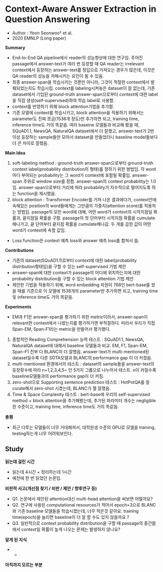 # Context-Aware Answer Extraction in Question Answering
- Author : Yeon Seonwoo† et al.
- 2020 EMNLP (Long paper)

**Summary**
- End-to-End QA pipeline에서 reader의 성능향상에 대한 연구임. 주어진 passage에서 answer-text가 여러 번 등장할 때 QA reader는 irrelevant context에서 등장하는 answer-text를 
정답으로 가져오는 경우가 많은데, 이것은 QA reader의 성능을 저해시키는 요인이 될 수 있음.
- 최종 answer-span을 학습시키는 것뿐만 아니라, 그것이 적절한 context에서 발췌되었는지도 학습시킴. context를 labeling시켜놓은 dataset이 잘 없는데, 기존 dataset에서 기입된 
ground-truth answer-span으로부터 context에 대한 label을 직접 생성(self-supervised)하여 학습 label로 사용함.
- context를 반영하기 위해 block attention기법을 추가함. 
- 기존 모델에 context를 학습시키고, block attention을 적용하기 위해서는 parameter도 진짜 쪼금(1538개 정도)만 추가하면 되고, training time, inference time도 거의 똑같음. 
여러 baseine 모델들과 비교해 봤을 때, SQuAD1.1, NewsQA, NaturalQA dataset에서 더 잘했고, answer-text가 2번 이상 등장하는 sample들만 모아서 dataset을 만들었더니 baseline model들보다
더 큰 차이로 잘했음.

**Main Idea**
1. soft-labeling method : ground-truth answer-span으로부터 ground-truth context label(probability distribution의 형태)를 정하기 위한 벙법임. 
각 word마다 부여되는 probability는 그 word가 context에 포함될 확률임. answer-span 주위로 window size를 정함. 
answer-span의 context probability는 1.0임. answer-span으로부터 거리에 따라 probability가 지수적으로 떨어지도록 하는 function을 제시했음.
2. block attention : Transformer Encoder를 거쳐 나온 결과에다가, context안에 속해있는 position의 word들에게는 그만큼의
 가중치(attention score)를 적용하는 방법임. passage의 모든 word에 대해, 어떤 word가 context의 시작지점일 확률과, 끝지점일 확률을 구함. passage의 첫 단어부터 시작지점
 확률을 cumulate해나가고, 끝 단어부터 끝지점 확률을 cumulate해나감. 두 개를 곱한 값이 어떤 word가 context에 속할 값임. 
 
 - Loss function은 context 예측 loss와 answer 예측 loss를 합쳐서 씀.

**Contributions**
- 기존의 dataset(SQuAD1.1)로부터 context에 대한 label(probability distribution형태임)을 구할 수 있는 self-supervised 기법 제안
- answer-span에 대한 context가 passage의 어디에 위치하는지에 대한 probability distribution을 구할 수 있는 block attention 기법 제안
- 제안한 기법을 적용하기 위해, word embedding 차원이 768인 bert-base를 썼을 때를 기준으로 이 모델에 1538개의 parameter만 추가하면 되고, training time 및 inference time도 거의 똑같음.

**Experiments**
- EM과 F1은 answer-span을 평가하기 위한 metric이라서, answer-span이 relevant한 context에서 나왔는지를 평가하기엔 부적절하다. 따라서 우리가 직접 Span-EM, Span-F1라는 metric을 만들어서 평가했다.
1. 종합적인 Reading Comprehension 능력 테스트 : SQuAD1.1, NewsQA, NaturalQA dataset에 대해서 baseline 모델들과 비교. EM, F1, Span-EM, Span-F1 전부 다 BLANC이 더 잘했음. answer-text가 multi-mentioned된 dataset일수록 
다른 SOTA모델과 BLANC의 performance gap 이 더 커졌음.
2. multi-mentioned 환경에서의 테스트 :  dataset의 sample들을 answer-text의 등장횟수에 따라 n=1,2,3,4,5~ 인 5가지 그룹으로 나누어서 테스트. n이 커질수록 baseline모델들과의 performance gap이 더 커짐.
3. zero-shot으로 Supporting sentence prediction 테스트 : HotPotQA를 잘 curate해서 zero-shot 시켰는데, BLANC가 젤 잘했음.
4. Time & Space Complexity 테스트 : bert-base에 우리의 self-supervised method + block attention을 추가해봤는데,
 추가된 파라미터 개수는 negligible한 수준이고, training time, inference time도 거의 똑같음.

**총평**
- 최근 다루는 모델들이 너무 거대해져서, 대학원생 수준의 GPU로 모델을 training, testing하는게 너무 어려워보인다.

## Study

**읽는데 걸린 시간**
- 읽는데 4시간 + 정리하는데 1시간
- 예전에 한 번 읽었던 논문임.

**비판적 사고(개선점 찾기 / 비판 / 제안 / 향후연구 등)**
- Q1. 논문에서 제안된 attention대신 multi-head attention을 써보면 어떨까요?
- Q2. 연구에 사용된 computational resources가 적어서 epoch=3으로 BLANC와 기존 baseline 모델들을 학습시켰는데, 너무 적은것 같아요. training time(epoch)을 늘리면 baseline이 더 잘 할 수도
있지 않을까요 ?
- Q3. 일반적으로 context probability distribution을 구할 때 passage의 중간쯤에서 context일 확률이 높게 나오는 문제는 발생하지 않나요? 

**알게 된 지식**
- -

**아직까지 모르는 부분**

